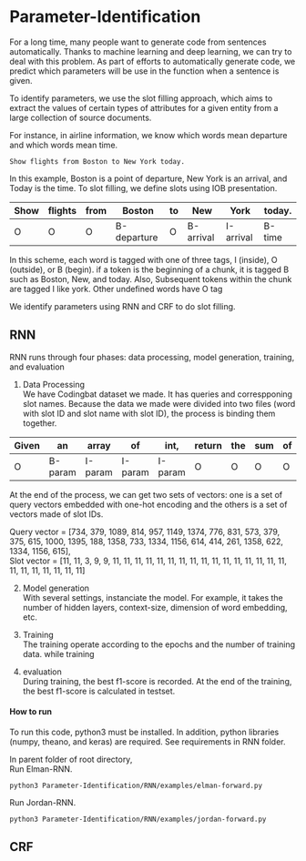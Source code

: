 # Parameter-Identification

For a long time, many people want to generate code from sentences automatically. Thanks to machine learning and deep learning, we can try to deal with this problem. 
As part of efforts to automatically generate code, we predict which parameters will be use in the function when a sentence is given. 

To identify parameters, we use the slot filling approach, which aims to extract the values of certain types of attributes for a given entity from a large collection of source documents.

For instance, in airline information, we know which words mean departure and which words mean time. 
```text
Show flights from Boston to New York today.
```
In this example, Boston is a point of departure, New York is an arrival, and Today is the time. To slot filling, we define slots using IOB presentation. 


| Show | flights | from | Boston      | to | New       | York      | today. |
|------|---------|------|-------------|----|-----------|-----------|--------|
| O    | O       | O    | B-departure | O  | B-arrival | I-arrival | B-time |


In this scheme, each word is tagged with one of three tags, I (inside), O (outside), or B (begin). 
if a token is the beginning of a chunk, it is tagged B such as Boston, New, and today. Also, Subsequent tokens within the chunk are tagged I like york. Other undefined words have O tag

We identify parameters using RNN and CRF to do slot filling.


## RNN <br/>
RNN runs through four phases: data processing, model generation, training, and evaluation
1. Data Processing<br/>
We have Codingbat dataset we made. It has queries and correspponing slot names. Because the data we made were divided into two files (word with slot ID and slot name with slot ID), the process is binding them together.

| Given | an      | array   | of      | int,    | return | the | sum | of | all | the | elements. |
|-------|---------|---------|---------|---------|--------|-----|-----|----|-----|-----|-----------|
| O     | B-param | I-param | I-param | I-param | O      | O   | O   | O  | O   | O   | O         |

At the end of the process, we can get two sets of vectors: one is a set of query vectors embedded with one-hot encoding and the others is a set of vectors made of slot IDs.

Query vector = [734, 379, 1089, 814, 957, 1149, 1374, 776,  831, 573, 379, 375, 615, 1000, 1395, 188, 1358, 733, 1334, 1156, 614, 414, 261, 1358, 622, 1334, 1156, 615],<br/>
Slot vector  = [11, 11, 3, 9, 9, 11, 11, 11, 11, 11, 11, 11, 11, 11, 11, 11, 11, 11, 11, 11, 11, 11, 11, 11, 11, 11, 11, 11]

2. Model generation<br/>
With several settings, instanciate the model. For example, it takes the number of hidden layers, context-size, dimension of word embedding, etc.

3. Training <br/>
The training operate according to the epochs and the number of training data. 
while training

4. evaluation <br/>
During training, the best f1-score is recorded. At the end of the training, the best f1-score is calculated in testset.

#### How to run
To run this code, python3 must be installed. In addition, python libraries (numpy, theano, and keras) are required. See requirements in RNN folder.

In parent folder of root directory, <br/>
Run Elman-RNN.<br/>
```shell
python3 Parameter-Identification/RNN/examples/elman-forward.py
```

Run Jordan-RNN.<br/>
```shell
python3 Parameter-Identification/RNN/examples/jordan-forward.py
```



## CRF
